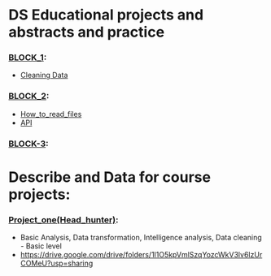 # DS Educational projects and abstracts and practice
### [BLOCK_1](https://github.com/Erkobrax/DS_Edu/tree/master/BLOCK.1):
* [Cleaning Data](https://github.com/Erkobrax/DS_Edu/blob/74cfb6490bc4539708cc8b86e37bf641a92ede85/BLOCK.1/PYTHON-14%20Clean%20Data.ipynb)
### [BLOCK_2](https://github.com/Erkobrax/DS_Edu/blob/74cfb6490bc4539708cc8b86e37bf641a92ede85/BLOCK_2_Upload_Data):
* [How_to_read_files](https://github.com/Erkobrax/DS_Edu/blob/74dc34f578b2ae248383f461ec2e3cf99c2d1c2e/BLOCK_2_Upload_Data/PYTHON-16.ipynb)
* [API](https://github.com/Erkobrax/DS_Edu/blob/74dc34f578b2ae248383f461ec2e3cf99c2d1c2e/BLOCK_2_Upload_Data/PYTHON-17.ipynb)
### [BLOCK-3](https://github.com/Erkobrax/DS_Edu/blob/74dc34f578b2ae248383f461ec2e3cf99c2d1c2e/BLOCK_3_EDA):
# Describe and Data for course projects:
###  [Project_one(Head_hunter)](https://github.com/Erkobrax/DS_Edu/blob/47ba0d270479cce8871997c8c8d70933303ed391/Projects/Project_one/Head_Hunter.ipynb):
  * Basic Analysis, Data transformation, Intelligence analysis, Data cleaning - Basic level
  * https://drive.google.com/drive/folders/1l1O5kpVmlSzqYozcWkV3lv6lzUrCOMeU?usp=sharing
